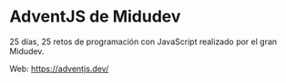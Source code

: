 # AdventJS de Midudev
25 días, 25 retos de programación con JavaScript realizado por el gran Midudev. 

Web: https://adventjs.dev/
